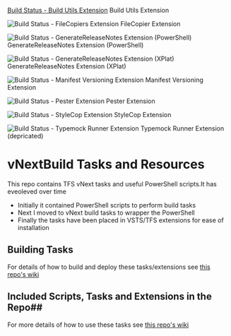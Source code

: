 [Build Status - Build Utils Extension](https://richardfennell.visualstudio.com/_apis/public/build/definitions/670b3a60-2021-47ab-a88b-d76ebd888a2f/28/badge) Build Utils Extension 

![Build Status - FileCopiers Extension](https://richardfennell.visualstudio.com/DefaultCollection/_apis/public/build/definitions/670b3a60-2021-47ab-a88b-d76ebd888a2f/21/badge) FileCopier Extension 

![Build Status - GenerateReleaseNotes Extension (PowerShell)](
https://richardfennell.visualstudio.com/DefaultCollection/_apis/public/build/definitions/670b3a60-2021-47ab-a88b-d76ebd888a2f/23/badge) GenerateReleaseNotes Extension (PowerShell)

![Build Status - GenerateReleaseNotes Extension (XPlat)](
https://richardfennell.visualstudio.com/_apis/public/build/definitions/670b3a60-2021-47ab-a88b-d76ebd888a2f/40/badge) GenerateReleaseNotes Extension (XPlat)

![Build Status - Manifest Versioning Extension](
https://richardfennell.visualstudio.com/DefaultCollection/_apis/public/build/definitions/670b3a60-2021-47ab-a88b-d76ebd888a2f/25/badge) Manifest Versioning Extension 

![Build Status - Pester Extension](
https://richardfennell.visualstudio.com/_apis/public/build/definitions/670b3a60-2021-47ab-a88b-d76ebd888a2f/27/badge) Pester Extension 

![Build Status - StyleCop Extension](
https://richardfennell.visualstudio.com/_apis/public/build/definitions/670b3a60-2021-47ab-a88b-d76ebd888a2f/26/badge) StyleCop Extension 

![Build Status - Typemock Runner Extension](
https://richardfennell.visualstudio.com/DefaultCollection/_apis/public/build/definitions/670b3a60-2021-47ab-a88b-d76ebd888a2f/24/badge) Typemock Runner Extension (depricated)

# vNextBuild Tasks and Resources

This repo contains TFS vNext tasks and useful PowerShell scripts.It has eveoleved over time

- Initially it contained PowerShell scripts to perform build tasks
- Next I moved to vNext build tasks to wrapper the PowerShell
- Finally the tasks have been placed in VSTS/TFS extensions for ease of installation 

## Building Tasks ##

For details of how to build and deploy these tasks/extensions see [this repo's wiki](https://github.com/rfennell/vNextBuild/wiki)

## Included Scripts, Tasks and Extensions in the Repo##
For more details of how to use these tasks see [this repo's wiki](https://github.com/rfennell/vNextBuild/wiki)

